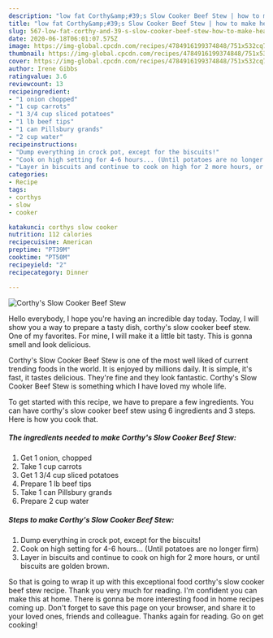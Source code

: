 ```yaml
---
description: "low fat Corthy&amp;#39;s Slow Cooker Beef Stew | how to make healthy Corthy&amp;#39;s Slow Cooker Beef Stew"
title: "low fat Corthy&amp;#39;s Slow Cooker Beef Stew | how to make healthy Corthy&amp;#39;s Slow Cooker Beef Stew"
slug: 567-low-fat-corthy-and-39-s-slow-cooker-beef-stew-how-to-make-healthy-corthy-and-39-s-slow-cooker-beef-stew
date: 2020-06-18T06:01:07.575Z
image: https://img-global.cpcdn.com/recipes/4784916199374848/751x532cq70/corthys-slow-cooker-beef-stew-recipe-main-photo.jpg
thumbnail: https://img-global.cpcdn.com/recipes/4784916199374848/751x532cq70/corthys-slow-cooker-beef-stew-recipe-main-photo.jpg
cover: https://img-global.cpcdn.com/recipes/4784916199374848/751x532cq70/corthys-slow-cooker-beef-stew-recipe-main-photo.jpg
author: Irene Gibbs
ratingvalue: 3.6
reviewcount: 13
recipeingredient:
- "1 onion chopped"
- "1 cup carrots"
- "1 3/4 cup sliced potatoes"
- "1 lb beef tips"
- "1 can Pillsbury grands"
- "2 cup water"
recipeinstructions:
- "Dump everything in crock pot, except for the biscuits!"
- "Cook on high setting for 4-6 hours... (Until potatoes are no longer firm)"
- "Layer in biscuits and continue to cook on high for 2 more hours, or until biscuits are golden brown."
categories:
- Recipe
tags:
- corthys
- slow
- cooker

katakunci: corthys slow cooker 
nutrition: 112 calories
recipecuisine: American
preptime: "PT39M"
cooktime: "PT50M"
recipeyield: "2"
recipecategory: Dinner

---
```



![Corthy&#39;s Slow Cooker Beef Stew](https://img-global.cpcdn.com/recipes/4784916199374848/751x532cq70/corthys-slow-cooker-beef-stew-recipe-main-photo.jpg)

Hello everybody, I hope you're having an incredible day today. Today, I will show you a way to prepare a tasty dish, corthy&#39;s slow cooker beef stew. One of my favorites. For mine, I will make it a little bit tasty. This is gonna smell and look delicious.



Corthy&#39;s Slow Cooker Beef Stew is one of the most well liked of current trending foods in the world. It is enjoyed by millions daily. It is simple, it's fast, it tastes delicious. They're fine and they look fantastic. Corthy&#39;s Slow Cooker Beef Stew is something which I have loved my whole life.


To get started with this recipe, we have to prepare a few ingredients. You can have corthy&#39;s slow cooker beef stew using 6 ingredients and 3 steps. Here is how you cook that.

<!--inarticleads1-->

##### The ingredients needed to make Corthy&#39;s Slow Cooker Beef Stew:

1. Get 1 onion, chopped
1. Take 1 cup carrots
1. Get 1 3/4 cup sliced potatoes
1. Prepare 1 lb beef tips
1. Take 1 can Pillsbury grands
1. Prepare 2 cup water




<!--inarticleads2-->

##### Steps to make Corthy&#39;s Slow Cooker Beef Stew:

1. Dump everything in crock pot, except for the biscuits!
1. Cook on high setting for 4-6 hours... (Until potatoes are no longer firm)
1. Layer in biscuits and continue to cook on high for 2 more hours, or until biscuits are golden brown.




So that is going to wrap it up with this exceptional food corthy&#39;s slow cooker beef stew recipe. Thank you very much for reading. I'm confident you can make this at home. There is gonna be more interesting food in home recipes coming up. Don't forget to save this page on your browser, and share it to your loved ones, friends and colleague. Thanks again for reading. Go on get cooking!
